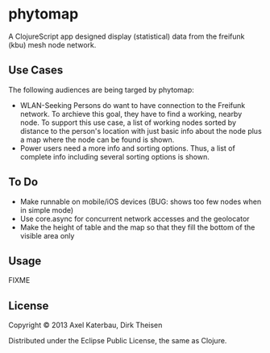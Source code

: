 # phytomap

A ClojureScript app designed display (statistical) data from the freifunk (kbu) mesh node network.

## Use Cases

The following audiences are being targed by phytomap:

* WLAN-Seeking Persons do want to have connection to the Freifunk network. To archieve this goal, they have to find a working, nearby node. To support this use case, a list of working nodes sorted by distance to the person's location with just basic info about the node plus a map where the node can be found is shown.
* Power users need a more info and sorting options. Thus, a list of complete info including several sorting options is shown.

## To Do
* Make runnable on mobile/iOS devices (BUG: shows too few nodes when in simple mode)
* Use core.async for concurrent network accesses and the geolocator
* Make the height of table and the map so that they fill the bottom of the visible area only

## Usage

FIXME

## License

Copyright © 2013 Axel Katerbau, Dirk Theisen

Distributed under the Eclipse Public License, the same as Clojure.
